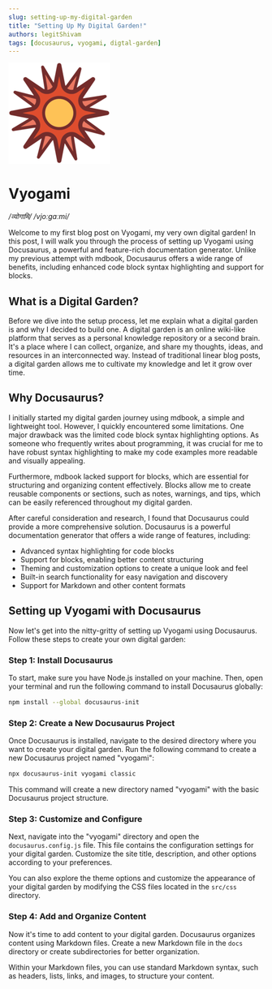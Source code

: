 ```yaml
---
slug: setting-up-my-digital-garden
title: "Setting Up My Digital Garden!"
authors: legitShivam
tags: [docusaurus, vyogami, digtal-garden]
---
```


<p align="center">

![vyogami](./assets/vyogami-200x200.png)

<h1>Vyogami</h1>
<i>/व्योगामि/ /vjoːɡaːmi/</i>
</p>

Welcome to my first blog post on Vyogami, my very own digital garden! In this post, I will walk you through the process of setting up Vyogami using Docusaurus, a powerful and feature-rich documentation generator. Unlike my previous attempt with mdbook, Docusaurus offers a wide range of benefits, including enhanced code block syntax highlighting and support for blocks.

## What is a Digital Garden?

Before we dive into the setup process, let me explain what a digital garden is and why I decided to build one. A digital garden is an online wiki-like platform that serves as a personal knowledge repository or a second brain. It's a place where I can collect, organize, and share my thoughts, ideas, and resources in an interconnected way. Instead of traditional linear blog posts, a digital garden allows me to cultivate my knowledge and let it grow over time.

## Why Docusaurus?

I initially started my digital garden journey using mdbook, a simple and lightweight tool. However, I quickly encountered some limitations. One major drawback was the limited code block syntax highlighting options. As someone who frequently writes about programming, it was crucial for me to have robust syntax highlighting to make my code examples more readable and visually appealing.

Furthermore, mdbook lacked support for blocks, which are essential for structuring and organizing content effectively. Blocks allow me to create reusable components or sections, such as notes, warnings, and tips, which can be easily referenced throughout my digital garden.

After careful consideration and research, I found that Docusaurus could provide a more comprehensive solution. Docusaurus is a powerful documentation generator that offers a wide range of features, including:

- Advanced syntax highlighting for code blocks
- Support for blocks, enabling better content structuring
- Theming and customization options to create a unique look and feel
- Built-in search functionality for easy navigation and discovery
- Support for Markdown and other content formats

## Setting up Vyogami with Docusaurus

Now let's get into the nitty-gritty of setting up Vyogami using Docusaurus. Follow these steps to create your own digital garden:

### Step 1: Install Docusaurus

To start, make sure you have Node.js installed on your machine. Then, open your terminal and run the following command to install Docusaurus globally:

```bash
npm install --global docusaurus-init
```

### Step 2: Create a New Docusaurus Project

Once Docusaurus is installed, navigate to the desired directory where you want to create your digital garden. Run the following command to create a new Docusaurus project named "vyogami":

```bash
npx docusaurus-init vyogami classic
```

This command will create a new directory named "vyogami" with the basic Docusaurus project structure.

### Step 3: Customize and Configure

Next, navigate into the "vyogami" directory and open the `docusaurus.config.js` file. This file contains the configuration settings for your digital garden. Customize the site title, description, and other options according to your preferences.

You can also explore the theme options and customize the appearance of your digital garden by modifying the CSS files located in the `src/css` directory.

### Step 4: Add and Organize Content

Now it's time to add content to your digital garden. Docusaurus organizes content using Markdown files. Create a new Markdown file in the `docs` directory or create subdirectories for better organization.

Within your Markdown files, you can use standard Markdown syntax, such as headers, lists, links, and images, to structure your content.

